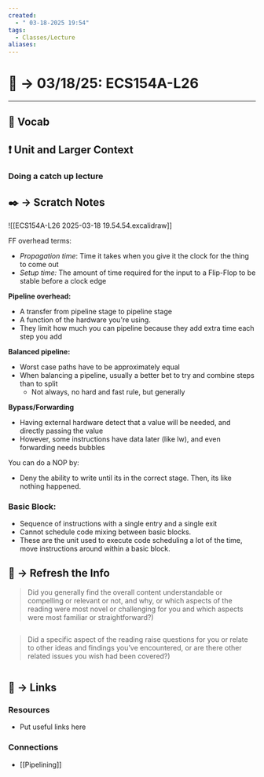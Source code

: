 ```yaml
---
created:
  - " 03-18-2025 19:54"
tags:
  - Classes/Lecture
aliases:
---
```


# 📗 ->  03/18/25: ECS154A-L26
---

## 🎤 Vocab



## ❗ Unit and Larger Context
### Doing a catch up lecture



## ✒️ -> Scratch Notes
![[ECS154A-L26 2025-03-18 19.54.54.excalidraw]]

FF overhead terms:
- *Propagation time*: Time it takes when you give it the clock for the thing to come out
- *Setup time:* The amount of time required for the input to a Flip-Flop to be stable before a clock edge

**Pipeline overhead:**
- A transfer from pipeline stage to pipeline stage
- A function of the hardware you're using.
- They limit how much you can pipeline because they add extra time each step you add

**Balanced pipeline:**
- Worst case paths have to be approximately equal
- When balancing a pipeline, usually a better bet to try and combine steps than to split
	- Not always, no hard and fast rule, but generally

**Bypass/Forwarding**
- Having external hardware detect that a value will be needed, and directly passing the value
- However, some instructions have data later (like lw), and even forwarding needs bubbles

You can do a NOP by:
- Deny the ability to write until its in the correct stage. Then, its like nothing happened.

### Basic Block:
- Sequence of instructions with a single entry and a single exit
- Cannot schedule code mixing between basic blocks.
- These are the unit used to execute code scheduling a lot of the time, move instructions around within a basic block.



## 🧪 -> Refresh the Info
> Did you generally find the overall content understandable or compelling or relevant or not, and why, or which aspects of the reading were most novel or challenging for you and which aspects were most familiar or straightforward?)  
```

```

> Did a specific aspect of the reading raise questions for you or relate to other ideas and findings you’ve encountered, or are there other related issues you wish had been covered?)
```

```




## 🔗 -> Links
### Resources
- Put useful links here


### Connections
- [[Pipelining]]
